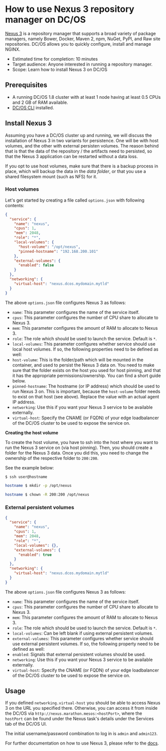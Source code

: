 # How to use Nexus 3 repository manager on DC/OS

[Nexus 3](http://www.sonatype.org/nexus/) is a repository manager that supports a broad variety of package managers, namely Bower, Docker, Maven 2, npm, NuGet, PyPI, and Raw site repositories. DC/OS allows you to quickly configure, install and manage NGINX.

- Estimated time for completion: 10 minutes
- Target audience: Anyone interested in running a repository manager.
- Scope: Learn how to install Nexus 3 on DC/OS

## Prerequisites

- A running DC/OS 1.8 cluster with at least 1 node having at least 0.5 CPUs and 2 GB of RAM available.
- [DC/OS CLI](https://dcos.io/docs/1.8/usage/cli/install/) installed.

## Install Nexus 3

Assuming you have a DC/OS cluster up and running, we will discuss the installation of Nexus 3 in two variants for persistence. One will be with host volumes, and the other with external persisten volumes. The reason behind that is that the data of the repository / the artifacts need to persisted, so that the Nexus 3 application can be restarted without a data loss. 

If you opt to use host volumes, make sure that there is a backup process in place, which will backup the data in the *data folder*, or that you use a shared filesystem mount (such as NFS) for it.

### Host volumes

Let's get started by creating a file called `options.json` with following contents:

```json
{
  "service": {
    "name": "nexus",
    "cpus": 1,
    "mem": 2048,
    "role": "*",
    "local-volumes": {
      "host-volume": "/opt/nexus",
      "pinned-hostname": "192.168.200.101"
    },
    "external-volumes": {
      "enabled": false
    }
  },
  "networking": {
    "virtual-host": "nexus.dcos.mydomain.mytld"
  }
}
```

The above `options.json` file configures Nexus 3 as follows:

- `name`: This parameter configures the name of the service itself.
- `cpus`: This parameter configures the number of CPU share to allocate to Nexus 3.
- `mem`: This parameter configures the amount of RAM to allocate to Nexus 3.
- `role`: The role which should be used to launch the service. Default is `*`.
- `local-volumes`: This parameter configures whether service should use local host volumes. If so, the following properties need to be defined as well:
 - `host-volume`: This is the folder/path which will be mounted in the container, and used to persist the Nexus 3 data on. You need to make sure that the folder exists on the host you used for host pinning, and that it has the appropriate permissions/ownership. You can find a short guide below.
 - `pinned-hostname`: The hostname (or IP address) which should be used to run Nexus 3 on. This is important, because the `host-volume` folder needs to exist on that host (see above). Replace the value with an actual agent IP address.
- `networking`: Use this if you want your Nexus 3 service to be available externally.
 - `virtual-host`: Specify the CNAME (or FQDN) of your edge loadbalancer of the DC/OS cluster to be used to expose the service on.

**Creating the host volume**

To create the host volume, you have to ssh into the host where you want to run the Nexus 3 service on (via host pinning). Then, you should create a folder for the Nexus 3 data. Once you did this, you need to change the ownership of the respective folder to `200:200`. 

See the example below:

```bash
$ ssh user@hostname

hostname $ mkdir -p /opt/nexus

hostname $ chown -R 200:200 /opt/nexus
```

### External persistent volumes

```json
{
  "service": {
    "name": "nexus",
    "cpus": 1,
    "mem": 2048,
    "role": "*",
    "local-volumes": {},
    "external-volumes": {
      "enabled": true
    }
  },
  "networking": {
    "virtual-host": "nexus.dcos.mydomain.mytld"
  }
}
```

The above `options.json` file configures Nexus 3 as follows:

- `name`: This parameter configures the name of the service itself.
- `cpus`: This parameter configures the number of CPU share to allocate to Nexus 3.
- `mem`: This parameter configures the amount of RAM to allocate to Nexus 3.
- `role`: The role which should be used to launch the service. Default is `*`.
- `local-volumes`: Can be left blank if using external persistent volumes.
- `external-volumes`: This parameter configures whether service should use external persistent volumes. If so, the following property need to be defined as well:
 - `enabled`: Signals that external persistent volumes should be used.
- `networking`: Use this if you want your Nexus 3 service to be available externally.
 - `virtual-host`: Specify the CNAME (or FQDN) of your edge loadbalancer of the DC/OS cluster to be used to expose the service on.

## Usage

If you defined `networking.virtual-host` you should be able to access Nexus 3 on the URL you specified there. Otherwise, you can access it from inside the DC/OS via `http://nexus.marathon.mesos:<hostPort>`, where the `hostPort` can be found under the Nexus task's details under the Services tab of the DC/OS UI. 

The initial username/password combination to log in is `admin` and `admin123`.

For further documentation on how to use Nexus 3, please refer to the [docs](http://books.sonatype.com/nexus-book/index.html).